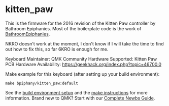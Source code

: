 kitten_paw
==========

This is the firmware for the 2016 revision of the Kitten Paw controller by Bathroom Epiphanies. Most of the boilerplate code is the work of [BathroomEpiphanies](https://github.com/BathroomEpiphanies).

NKRO doesn't work at the moment, I don't know if I will take the time to find out how to fix this, so far 6KRO is enough for me.

Keyboard Maintainer: QMK Community
Hardware Supported: Kitten Paw PCB
Hardware Availability: https://geekhack.org/index.php?topic=46700.0

Make example for this keyboard (after setting up your build environment):

    make bpiphany/kitten_paw:default

See the [build environment setup](https://docs.qmk.fm/#/getting_started_build_tools) and the [make instructions](https://docs.qmk.fm/#/getting_started_make_guide) for more information. Brand new to QMK? Start with our [Complete Newbs Guide](https://docs.qmk.fm/#/newbs).
